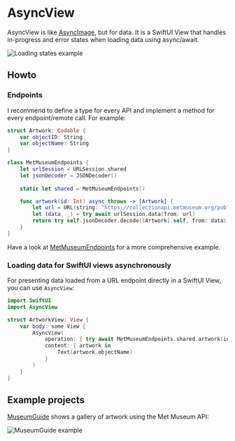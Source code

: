 # AsyncView

AsyncView is like [AsyncImage](https://developer.apple.com/documentation/swiftui/asyncimage), but for data. It is a SwiftUI View that handles in-progress and error states when loading data using async/await. 

![Loading states example](https://box-swiftui-garden.fra1.cdn.digitaloceanspaces.com/asyncview_loading_states.jpg)

## Howto

### Endpoints

I recommend to define a type for every API and implement a method for every endpoint/remote call. For example:

```swift
struct Artwork: Codable {
    var objectID: String
    var objectName: String
}

class MetMuseumEndpoints {
    let urlSession = URLSession.shared
    let jsonDecoder = JSONDecoder()
    
    static let shared = MetMuseumEndpoints()

    func artwork(id: Int) async throws -> [Artwork] {
        let url = URL(string: "https://collectionapi.metmuseum.org/public/collection/v1/objects/\(id)")!
        let (data, _) = try await urlSession.data(from: url)
        return try self.jsonDecoder.decode([Artwork].self, from: data)
    }
}
```

Have a look at [MetMuseumEndpoints](https://github.com/ralfebert/MetMuseumEndpoints/blob/main/Sources/MetMuseumEndpoints/MetMuseumEndpoints.swift#L303) for a more comprehensive example.

### Loading data for SwiftUI views asynchronously

For presenting data loaded from a URL endpoint directly in a SwiftUI View, you can use `AsyncView`:

```swift
import SwiftUI
import AsyncView

struct ArtworkView: View {
    var body: some View {
        AsyncView(
            operation: { try await MetMuseumEndpoints.shared.artwork(id: 45734) },
            content: { artwork in
                Text(artwork.objectName)
            }
        )
    }
}
```


## Example projects

[MuseumGuide](https://github.com/ralfebert/MuseumGuide) shows a gallery of artwork using the Met Museum API:

![MuseumGuide example](https://box-swiftui-garden.fra1.cdn.digitaloceanspaces.com/museumguide_example.jpg)

